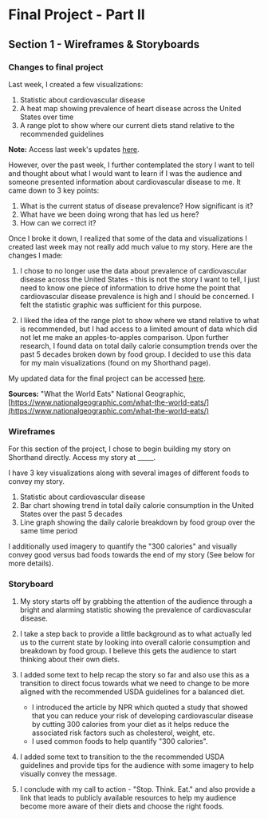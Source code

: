 # Final Project - Part II

## Section 1 - Wireframes & Storyboards

### Changes to final project

Last week, I created a few visualizations: 
1) Statistic about cardiovascular disease
2) A heat map showing prevalence of heart disease across the United States over time
3) A range plot to show where our current diets stand relative to the recommended guidelines

**Note:** Access last week's updates [here](/final_project_Ashita.md). 

However, over the past week, I further contemplated the story I want to tell and thought about what I would want to learn if I was the audience and someone presented information about cardiovascular disease to me. It came down to 3 key points: 

1) What is the current status of disease prevalence? How significant is it?
2) What have we been doing wrong that has led us here?
3) How can we correct it?

Once I broke it down, I realized that some of the data and visualizations I created last week may not really add much value to my story. Here are the changes I made: 

1) I chose to no longer use the data about prevalence of cardiovascular disease across the United States - this is not the story I want to tell, I just need to know one piece of information to drive home the point that cardiovascular disease prevalence is high and I should be concerned. I felt the statistic graphic was sufficient for this purpose. 

2) I liked the idea of the range plot to show where we stand relative to what is recommended, but I had access to a limited amount of data which did not let me make an apples-to-apples comparison. Upon further research, I found data on total daily calorie consumption trends over the past 5 decades broken down by food group. I decided to use this data for my main visualizations (found on my Shorthand page). 

My updated data for the final project can be accessed [here](/FP_Data_Updated). 

**Sources:** 
"What the World Eats" National Geographic, [https://www.nationalgeographic.com/what-the-world-eats/](https://www.nationalgeographic.com/what-the-world-eats/)

### Wireframes

For this section of the project, I chose to begin building my story on Shorthand directly. Access my story at _____.

I have 3 key visualizations along with several images of different foods to convey my story. 
1) Statistic about cardiovascular disease
2) Bar chart showing trend in total daily calorie consumption in the United States over the past 5 decades
3) Line graph showing the daily calorie breakdown by food group over the same time period

I additionally used imagery to quantify the "300 calories" and visually convey good versus bad foods towards the end of my story (See below for more details).

### Storyboard

1) My story starts off by grabbing the attention of the audience through a bright and alarming statistic showing the prevalence of cardiovascular disease.

2) I take a step back to provide a little background as to what actually led us to the current state by looking into overall calorie consumption and breakdown by food group. I believe this gets the audience to start thinking about their own diets. 
  
3) I added some text to help recap the story so far and also use this as a transition to direct focus towards what we need to change to be more aligned with the recommended USDA guidelines for a balanced diet. 
    - I introduced the article by NPR which quoted a study that showed that you can reduce your risk of developing cardiovascular disease by cutting 300 calories from your diet as it helps reduce the associated risk factors such as cholesterol, weight, etc. 
    - I used common foods to help quantify "300 calories".
    
4) I added some text to transition to the the recommended USDA guidelines and provide tips for the audience with some imagery to help visually convey the message.

5) I conclude with my call to action - "Stop. Think. Eat." and also provide a link that leads to publicly available resources to help my audience become more aware of their diets and choose the right foods. 
